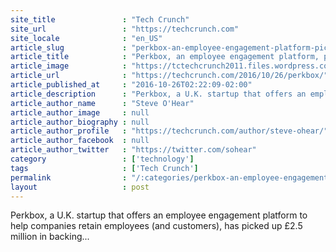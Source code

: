 ```yaml
---
site_title               : "Tech Crunch"
site_url                 : "https://techcrunch.com"
site_locale              : "en_US"
article_slug             : "perkbox-an-employee-engagement-platform-picks-up-2-5m-backing-from-draper-esprit"
article_title            : "Perkbox, an employee engagement platform, picks up £2.5M backing from Draper Esprit"
article_image            : "https://tctechcrunch2011.files.wordpress.com/2016/10/perkbox-staff-away-day.jpg?w=764&h=400&crop=1"
article_url              : "https://techcrunch.com/2016/10/26/perkbox/"
article_published_at     : "2016-10-26T02:22:09-02:00"
article_description      : "Perkbox, a U.K. startup that offers an employee engagement platform to help companies retain employees (and customers), has picked up £2.5 million in backing..."
article_author_name      : "Steve O'Hear"
article_author_image     : null
article_author_biography : null
article_author_profile   : "https://techcrunch.com/author/steve-ohear/"
article_author_facebook  : null
article_author_twitter   : "https://twitter.com/sohear"
category                 : ['technology']
tags                     : ['Tech Crunch']
permalink                : "/:categories/perkbox-an-employee-engagement-platform-picks-up-2-5m-backing-from-draper-esprit/"
layout                   : post
---
```


Perkbox, a U.K. startup that offers an employee engagement platform to help companies retain employees (and customers), has picked up £2.5 million in backing...

